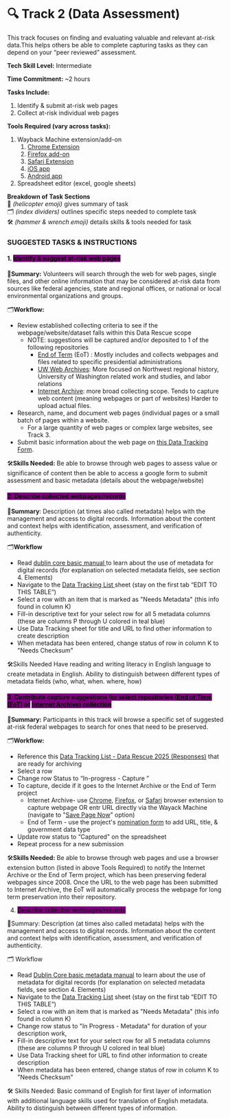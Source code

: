 # 🔍 Track 2  (Data Assessment)

This track focuses on finding and evaluating valuable and relevant at-risk data.This helps others be able to complete capturing tasks as they can depend on your “peer reviewed” assessment.

**Tech Skill Level:** Intermediate

**Time Commitment:** \~2 hours

**Tasks Include:**

1. Identify & submit at-risk web pages
2. Collect at-risk individual web pages

**Tools Required (vary across tasks):**

1. Wayback Machine extension/add-on
   1. [Chrome Extension](https://chromewebstore.google.com/detail/wayback-machine/fpnmgdkabkmnadcjpehmlllkndpkmiak?pli=1)
   2. [Firefox add-on](https://web.archive.org/web/20230212035050/https://addons.mozilla.org/en-US/firefox/addon/wayback-machine_new/)
   3. [Safari Extension](https://web.archive.org/web/20230212035050/https://apps.apple.com/us/app/wayback-machine/id1472432422)
   4. [iOS app](https://web.archive.org/web/20230212035050/https://itunes.apple.com/us/app/wayback-machine/id1201888313)
   5. [Android app](https://web.archive.org/web/20230212035050/https://play.google.com/store/apps/details?id=com.archive.waybackmachine)
2. Spreadsheet editor (excel, google sheets)

**Breakdown of Task Sections**\
🚁 _(helicopter emoji)_ gives summary of task\
🗂️ _(index dividers)_ outlines specific steps needed to complete task\
🛠️ _(hammer & wrench emoji)_ details skills & tools needed for task

### SUGGESTED TASKS & INSTRUCTIONS

#### 1. <mark style="background-color:purple;">Identify & suggest at-risk web pages</mark>

🚁**Summary:** Volunteers will search through the web for web pages, single files, and other online information that may be considered at-risk data from sources like federal agencies, state and regional offices, or national or local environmental organizations and groups.

🗂️**Workflow:**&#x20;

* Review established collecting criteria to see if the webpage/website/dataset falls within this Data Rescue scope
  * NOTE: suggestions will be captured and/or deposited to 1 of the following repositories&#x20;
    * [End of Term](https://eotarchive.org/) (EoT) : Mostly includes and collects webpages and files related to specific presidential administrations
    * [UW Web Archives](https://archive-it.org/organizations/729): More focused on Northwest regional history, University of Washington related work and studies, and labor relations
    * &#x20;[Internet Archive](https://archive.org/about/): more broad collecting scope. Tends to capture web content (meaning webpages or part of websites) Harder to upload actual files.&#x20;
* Research, name, and document web pages (individual pages or a small batch of pages within a website.&#x20;
  * For a large quantity of web pages or complex large websites, see Track 3.
* Submit basic information about the web page on [this Data Tracking Form](https://docs.google.com/forms/d/e/1FAIpQLSfII-rl4yUcGPJlPWk9knWMhC_qBueJLEPcC7vphPeVisLhHA/viewform?usp=sf_link).&#x20;

🛠️**Skills Needed:** Be able to browse through web pages to assess value or significance of content then be able to access a google form to submit assessment and basic metadata (details about the webpage/website)

#### <mark style="background-color:purple;">2. Describe collected webpages/records</mark>&#x20;

🚁**Summary**: Description (at times also called metadata) helps with the management and access to digital records. Information about the content and context helps with identification, assessment, and verification of authenticity.

🗂️**Workflow**

* Read [dublin core basic manual ](https://www.dublincore.org/specifications/dublin-core/usageguide/)to learn about the use of metadata for digital records (for explanation on selected metadata fields, see section 4. Elements)
* Navigate to the [Data Tracking List ](https://docs.google.com/spreadsheets/d/1tOS7B3lgK-8wdgyhY81ntfICMIkGwAiHfeV63hi3UzU/edit?usp=sharing)sheet (stay on the first tab “EDIT TO THIS TABLE”)&#x20;
* Select a row with an item that is marked as "Needs Metadata" (this info found in column K)
* Fill-in descriptive text for your select row for all 5 metadata columns (these are columns P through U colored in teal blue)
* Use Data Tracking sheet for title and URL to find other information to create description
* When metadata has been entered, change status of row in column K to "Needs Checksum" &#x20;

🛠️Skills Needed Have reading and writing literacy in English language to create metadata in English. Ability to distinguish between different types of metadata fields (who, what, when. where, how)

#### <mark style="background-color:purple;">3. Contribute capture suggestions for select repositories (</mark>[<mark style="background-color:purple;">End of Term (EoT</mark>](https://eotarchive.org/)<mark style="background-color:purple;">) or</mark> [<mark style="background-color:purple;">Internet Archive</mark>](https://archive.org/)<mark style="background-color:purple;">) collection</mark>

🚁**Summary:** Participants in this track will browse a specific set of suggested at-risk federal webpages to search for ones that need to be preserved.&#x20;

🗂️**Workflow:**&#x20;

* Reference this [Data Tracking List - Data Rescue 2025 (Responses)](https://docs.google.com/spreadsheets/d/1tOS7B3lgK-8wdgyhY81ntfICMIkGwAiHfeV63hi3UzU/edit?usp=drive_link) that are ready for archiving
* Select a row
* Change row Status to “In-progress - Capture ”
* To capture, decide if it goes to the Internet Archive or the End of Term project
  * Internet Archive-  use [Chrome](https://chromewebstore.google.com/detail/wayback-machine/fpnmgdkabkmnadcjpehmlllkndpkmiak?pli=1), [Firefox](https://addons.mozilla.org/en-US/firefox/addon/wayback-machine_new/), or [Safari](https://apps.apple.com/us/app/wayback-machine/id1472432422) browser extension to capture webpage OR entr URL directly via the Wayack Machine (navigate to "[Save Page Now](http://web.archive.org/)" option)
  * End of Term - use the project's [nomination form](https://digital2.library.unt.edu/nomination/eth2024/add/) to add URL, title, & government data type
* Update row status to “Captured" on the spreadsheet
* Repeat process for a new submission

🛠️**Skills Needed:** Be able to browse through web pages and use a browser extension button (listed in above Tools Required) to notify the Internet Archive or the End of Term project, which has been preserving federal webpages since 2008. Once the URL to the web page has been submitted to Internet Archive, the EoT will automatically process the webpage for long term preservation into their repository.

4. <mark style="background-color:purple;">Describe collected webpages/records</mark>&#x20;

🚁Summary: Description (at times also called metadata) helps with the management and access to digital records. Information about the content and context helps with identification, assessment, and verification of authenticity.&#x20;

🗂️ Workflow&#x20;

* Read [Dublin Core basic metadata manual](https://www.dublincore.org/specifications/dublin-core/usageguide/) to learn about the use of metadata for digital records (for explanation on selected metadata fields, see section 4. Elements)&#x20;
* Navigate to the [Data Tracking List](https://docs.google.com/spreadsheets/d/1tOS7B3lgK-8wdgyhY81ntfICMIkGwAiHfeV63hi3UzU/edit?usp=sharing) sheet (stay on the first tab “EDIT TO THIS TABLE”)&#x20;
* Select a row with an item that is marked as "Needs Metadata" (this info found in column K)&#x20;
* Change row status to "In Progress - Metadata" for duration of your description work,
* Fill-in descriptive text for your select row for all 5 metadata columns (these are columns P through U colored in teal blue)&#x20;
* Use Data Tracking sheet for URL to find other information to create description&#x20;
* When metadata has been entered, change status of row in column K to "Needs Checksum"

🛠️ Skills Needed: Basic command of English for first layer of information with additional language skills used for translation of English metadata. Ability to distinguish between different types of information.
